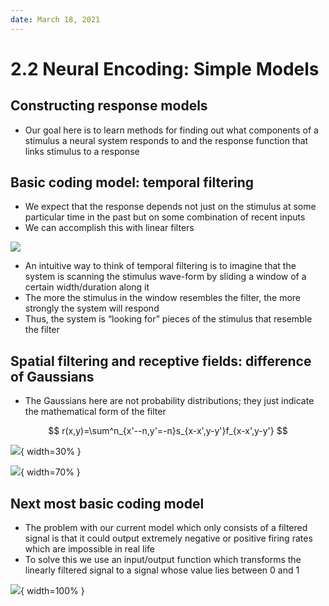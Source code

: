 ```yaml
---
date: March 18, 2021
---
```

# 2.2 Neural Encoding: Simple Models

## Constructing response models

- Our goal here is to learn methods for finding out what components of a stimulus a neural system responds to and the response function that links stimulus to a response

## Basic coding model: temporal filtering

- We expect that the response depends not just on the stimulus at some particular time in the past but on some combination of recent inputs
- We can accomplish this with linear filters

![](2.2.1.png)

- An intuitive way to think of temporal filtering is to imagine that the system is scanning the stimulus wave-form by sliding a window of a certain width/duration along it
- The more the stimulus in the window resembles the filter, the more strongly the system will respond
- Thus, the system is “looking for” pieces of the stimulus that resemble the filter

## Spatial filtering and receptive fields: difference of Gaussians

- The Gaussians here are not probability distributions; they just indicate the mathematical form of the filter

$$
r(x,y)=\sum^n_{x'--n,y'=-n}s_{x-x',y-y'}f_{x-x',y-y'}
$$

![](2.2.2.png#center){ width=30% }

![](2.2.3.png#center){ width=70% }

## Next most basic coding model

- The problem with our current model which only consists of a filtered signal is that it could output extremely negative or positive firing rates which are impossible in real life
- To solve this we use an input/output function which transforms the linearly filtered signal to a signal whose value lies between 0 and 1

![](2.2.4.png){ width=100% }